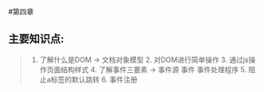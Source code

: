 #第四章
## 主要知识点:
>   1. 了解什么是DOM -> 文档对象模型
    2. 对DOM进行简单操作
    3. 通过js操作页面结构样式
    4. 了解事件三要素 -> 事件源 事件 事件处理程序
    5. 阻止a标签的默认跳转 
    6. 事件注册
